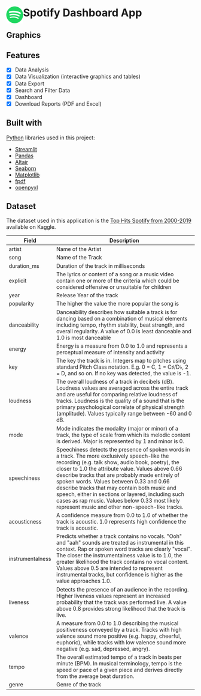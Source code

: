 # <img src="../public/Spotify.png" width="45" align="left"> Spotify Dashboard App

## Graphics

## Features

- [x] Data Analysis
- [x] Data Visualization (interactive graphics and tables)
- [x] Data Export
- [x] Search and Filter Data
- [x] Dashboard
- [x] Download Reports (PDF and Excel)

## Built with

[Python](https://www.python.org/) libraries used in this project:

- [Streamlit](https://streamlit.io/)
- [Pandas](https://pandas.pydata.org/)
- [Altair](https://altair-viz.github.io/)
- [Seaborn](https://seaborn.pydata.org/)
- [Matplotlib](https://matplotlib.org/)
- [fpdf](https://pyfpdf.readthedocs.io/en/latest/)
- [openpyxl](https://openpyxl.readthedocs.io/en/stable/)

## Dataset

The dataset used in this application is the [Top Hits Spotify from 2000-2019](https://www.kaggle.com/datasets/paradisejoy/top-hits-spotify-from-20002019) available on Kaggle.

| Field | Description |
|---|---|
| artist | Name of the Artist |
| song | Name of the Track |
| duration_ms | Duration of the track in milliseconds |
| explicit | The lyrics or content of a song or a music video contain one or more of the criteria which could be considered offensive or unsuitable for children |
| year | Release Year of the track |
| popularity | The higher the value the more popular the song is |
| danceability | Danceability describes how suitable a track is for dancing based on a combination of musical elements including tempo, rhythm stability, beat strength, and overall regularity. A value of 0.0 is least danceable and 1.0 is most danceable |
| energy | Energy is a measure from 0.0 to 1.0 and represents a perceptual measure of intensity and activity |
| key | The key the track is in. Integers map to pitches using standard Pitch Class notation. E.g. 0 = C, 1 = C♯/D♭, 2 = D, and so on. If no key was detected, the value is -1. |
| loudness | The overall loudness of a track in decibels (dB). Loudness values are averaged across the entire track and are useful for comparing relative loudness of tracks. Loudness is the quality of a sound that is the primary psychological correlate of physical strength (amplitude). Values typically range between -60 and 0 dB. |
| mode | Mode indicates the modality (major or minor) of a track, the type of scale from which its melodic content is derived. Major is represented by 1 and minor is 0. |
| speechiness | Speechiness detects the presence of spoken words in a track. The more exclusively speech-like the recording (e.g. talk show, audio book, poetry), the closer to 1.0 the attribute value. Values above 0.66 describe tracks that are probably made entirely of spoken words. Values between 0.33 and 0.66 describe tracks that may contain both music and speech, either in sections or layered, including such cases as rap music. Values below 0.33 most likely represent music and other non-speech-like tracks. |
| acousticness | A confidence measure from 0.0 to 1.0 of whether the track is acoustic. 1.0 represents high confidence the track is acoustic. |
| instrumentalness | Predicts whether a track contains no vocals. "Ooh" and "aah" sounds are treated as instrumental in this context. Rap or spoken word tracks are clearly "vocal". The closer the instrumentalness value is to 1.0, the greater likelihood the track contains no vocal content. Values above 0.5 are intended to represent instrumental tracks, but confidence is higher as the value approaches 1.0. |
| liveness | Detects the presence of an audience in the recording. Higher liveness values represent an increased probability that the track was performed live. A value above 0.8 provides strong likelihood that the track is live. |
| valence | A measure from 0.0 to 1.0 describing the musical positiveness conveyed by a track. Tracks with high valence sound more positive (e.g. happy, cheerful, euphoric), while tracks with low valence sound more negative (e.g. sad, depressed, angry). |
| tempo | The overall estimated tempo of a track in beats per minute (BPM). In musical terminology, tempo is the speed or pace of a given piece and derives directly from the average beat duration. |
| genre | Genre of the track |
